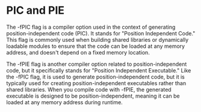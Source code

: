 # PIC and PIE

The -fPIC flag is a compiler option used in the context of generating
position-independent code (PIC). It stands for "Position Independent Code." This
flag is commonly used when building shared libraries or dynamically loadable
modules to ensure that the code can be loaded at any memory address, and doesn't
depend on a fixed memory location.

The -fPIE flag is another compiler option related to position-independent code,
but it specifically stands for "Position Independent Executable." Like the -fPIC
flag, it is used to generate position-independent code, but it is typically used
for creating position-independent executables rather than shared libraries. When
you compile code with -fPIE, the generated executable is designed to be
position-independent, meaning it can be loaded at any memory address during
runtime.